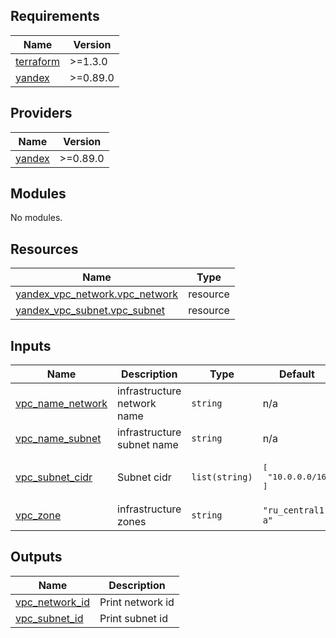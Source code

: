 ## Requirements

| Name | Version |
|------|---------|
| <a name="requirement_terraform"></a> [terraform](#requirement\_terraform) | >=1.3.0 |
| <a name="requirement_yandex"></a> [yandex](#requirement\_yandex) | >=0.89.0 |

## Providers

| Name | Version |
|------|---------|
| <a name="provider_yandex"></a> [yandex](#provider\_yandex) | >=0.89.0 |

## Modules

No modules.

## Resources

| Name | Type |
|------|------|
| [yandex_vpc_network.vpc_network](https://registry.terraform.io/providers/yandex-cloud/yandex/latest/docs/resources/vpc_network) | resource |
| [yandex_vpc_subnet.vpc_subnet](https://registry.terraform.io/providers/yandex-cloud/yandex/latest/docs/resources/vpc_subnet) | resource |

## Inputs

| Name | Description | Type | Default | Required |
|------|-------------|------|---------|:--------:|
| <a name="input_vpc_name_network"></a> [vpc\_name\_network](#input\_vpc\_name\_network) | infrastructure network name | `string` | n/a | yes |
| <a name="input_vpc_name_subnet"></a> [vpc\_name\_subnet](#input\_vpc\_name\_subnet) | infrastructure subnet name | `string` | n/a | yes |
| <a name="input_vpc_subnet_cidr"></a> [vpc\_subnet\_cidr](#input\_vpc\_subnet\_cidr) | Subnet cidr | `list(string)` | <pre>[<br>  "10.0.0.0/16"<br>]</pre> | no |
| <a name="input_vpc_zone"></a> [vpc\_zone](#input\_vpc\_zone) | infrastructure zones | `string` | `"ru_central1-a"` | no |

## Outputs

| Name | Description |
|------|-------------|
| <a name="output_vpc_network_id"></a> [vpc\_network\_id](#output\_vpc\_network\_id) | Print network id |
| <a name="output_vpc_subnet_id"></a> [vpc\_subnet\_id](#output\_vpc\_subnet\_id) | Print subnet id |

